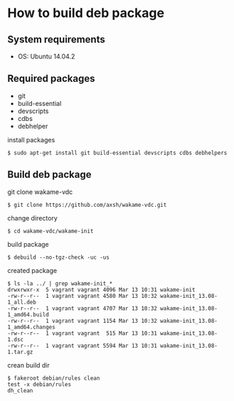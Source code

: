 How to build deb package
===


System requirements
---
* OS: Ubuntu 14.04.2


Required packages
---
* git
* build-essential
* devscripts
* cdbs
* debhelper

install packages
```
$ sudo apt-get install git build-essential devscripts cdbs debhelpers
```

Build deb package
---

git clone wakame-vdc 
```
$ git clone https://github.com/axsh/wakame-vdc.git
```

change directory
```
$ cd wakame-vdc/wakame-init
```

build package
```
$ debuild --no-tgz-check -uc -us
```

created package
```
$ ls -la ../ | grep wakame-init_*
drwxrwxr-x  5 vagrant vagrant 4096 Mar 13 10:31 wakame-init
-rw-r--r--  1 vagrant vagrant 4580 Mar 13 10:32 wakame-init_13.08-1_all.deb
-rw-r--r--  1 vagrant vagrant 4707 Mar 13 10:32 wakame-init_13.08-1_amd64.build
-rw-r--r--  1 vagrant vagrant 1154 Mar 13 10:32 wakame-init_13.08-1_amd64.changes
-rw-r--r--  1 vagrant vagrant  515 Mar 13 10:31 wakame-init_13.08-1.dsc
-rw-r--r--  1 vagrant vagrant 5594 Mar 13 10:31 wakame-init_13.08-1.tar.gz

```

crean build dir
```
$ fakeroot debian/rules clean
test -x debian/rules
dh_clean
```
